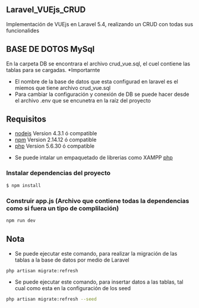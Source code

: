 ## Laravel_VUEjs_CRUD
Implementación de VUEjs en Laravel 5.4, realizando un CRUD con todas sus funcionalides

## BASE DE DOTOS MySql 
En la carpeta DB se encontrara el archivo crud_vue.sql, el cuel contiene las tablas para se cargadas. 
*Importarnte
- El nombre de la base de datos que esta configurad en laravel es el miemos que tiene archivo crud_vue.sql
- Para cambiar la configuración y conexión de DB se puede hacer desde el archivo .env que se encunetra en la raíz del proyecto

## Requisitos
- [nodejs](https://nodejs.org/en/) Version 4.3.1 ó compatible
- [npm](https://www.npmjs.com/) Version 2.14.12 ó compatible
- [php](http://php.net/) Version 5.6.30 ó compatible

* Se puede intalar un empaquetado de librerias como XAMPP [php](https://www.apachefriends.org/)

### Instalar dependencias del proyecto
```sh
$ npm install
```

### Construir app.js (Archivo que contiene todas la dependencias como si fuera un tipo de complilación)

```sh
npm run dev
```

## Nota
- Se puede ejecutar este comando, para realizar la migración de las tablas a la base de datos por medio de Laravel
```sh
php artisan migrate:refresh
```

- Se puede ejecutar este comando, para insertar datos a las tablas, tal cual como esta en la configuración de los seed
```sh
php artisan migrate:refresh --seed
```


